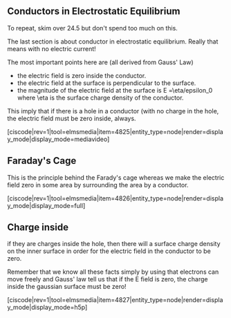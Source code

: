 ## Conductors in Electrostatic Equilibrium

To repeat, skim over 24.5 but don't spend too much on this. 

The last section is about conductor in electrostatic equilibrium. Really that means with no electric current!

The most important points here are (all derived from Gauss' Law)

* the electric field is zero inside the conductor. 
* the electric field at the surface is perpendicular to the surface. 
* the magnitude of the electric field at the surface is <lrn-math>E =\eta/epsilon_0 </lrn-math>where <lrn-math>\eta is the surface charge density of the conductor.

 
 This imply that if there is a hole in a conductor (with no charge in the hole, the electric field must be zero inside, always. 
 
 [ciscode|rev=1|tool=elmsmedia|item=4825|entity_type=node|render=display_mode|display_mode=mediavideo]
 
## Faraday's Cage

 This is the principle behind the Farady's cage whereas we make the electric field zero in some area by surrounding the area by a conductor. 
 
  [ciscode|rev=1|tool=elmsmedia|item=4826|entity_type=node|render=display_mode|display_mode=full]
  
## Charge inside 

if they are charges inside the hole, then there will a surface charge density on the inner surface in order for the electric field in the conductor to be zero. 

<lrndesign-sidenote label="Instructor Note" icon="bookmark" bg-color="#c2e5f2">
Remember that we know all these facts simply by using that electrons can move freely and Gauss' law tell us that if the E field is zero, the charge inside the gaussian surface must be zero!
</lrndesign-sidenote>

[ciscode|rev=1|tool=elmsmedia|item=4827|entity_type=node|render=display_mode|display_mode=h5p]